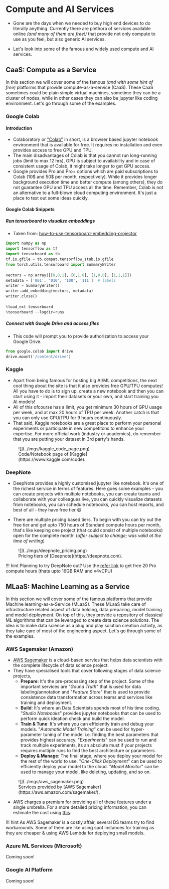 # Compute and AI Services

- Gone are the days when we needed to buy high end devices to do literally anything. Currently there are plethora of services available online *(and many of them are free!)* that provide not only compute to use as you feel, but also generic AI services. 

- Let's look into some of the famous and widely used compute and AI services.

## CaaS: Compute as a Service

In this section we will cover some of the famous *(and with some hint of free)* platforms that provide compute-as-a-service (CaaS). These CaaS sometimes could be plain simple virtual machines, sometime they can be a cluster of nodes, while in other cases they can also be jupyter like coding environment. Let's go through some of the examples.

### Google Colab

#### Introduction

- Colaboratory or ["Colab"](https://colab.research.google.com/signup) in short, is a browser based jupyter notebook environment that is available for free. It requires no installation and even provides access to free GPU and TPU. 
- The main disadvantages of Colab is that you cannot run long-running jobs (limit to max 12 hrs), GPU is subject to availability and in case of consistent usage of Colab, it might take longer to get GPU access.
- Google provides Pro and Pro+ options which are paid subscriptions to Colab (10$ and 50$ per month, respectively). While it provides longer background execution time and better compute (among others), they do not guarantee GPU and TPU access all the time. Remember, Colab is not an alternative to a full-blown cloud computing environment. It's just a place to test out some ideas quickly.

#### Google Colab Snippets

##### Run tensorboard to visualize embeddings

- Taken from: [how-to-use-tensorboard-embedding-projector](https://stackoverflow.com/questions/40849116/how-to-use-tensorboard-embedding-projector)

``` python linenums="1"
import numpy as np
import tensorflow as tf
import tensorboard as tb
tf.io.gfile = tb.compat.tensorflow_stub.io.gfile
from torch.utils.tensorboard import SummaryWriter

vectors = np.array([[0,0,1], [0,1,0], [1,0,0], [1,1,1]])
metadata = ['001', '010', '100', '111']  # labels
writer = SummaryWriter()
writer.add_embedding(vectors, metadata)
writer.close()

%load_ext tensorboard
%tensorboard --logdir=runs
```

##### Connect with Google Drive and access files

- This code will prompt you to provide authorization to access your Google Drive.

``` python linenums="1"
from google.colab import drive
drive.mount('/content/drive')
```

### Kaggle

- Apart from being famous for hosting big AI/ML competitions, the next cool thing about the site is that it also provides free GPU/TPU computes! All you have to do is to sign up, create a new notebook and then you can start using it - import their datasets or your own, and start training you AI models!
- All of this ofcourse has a limit, you get minimum 30 hours of GPU usage per week, and at max 20 hours of TPU per week. Another catch is that you can only use GPU/TPU for 9 hours continuously.
- That said, Kaggle notebooks are a great place to perform your personal experiments or participate in new competitons to enhance your expertise. For more official work (industry or academics), do remember that you are putting your dataset in 3rd party's hands.

<figure markdown> 
        ![](../imgs/kaggle_code_page.png)
        <figcaption>Code/Notebook page of [Kaggle](https://www.kaggle.com/code).</figcaption>
        </figure>


### DeepNote

- DeepNote provides a highly customised jupyter like notebook. It's one of the richest service in terms of features. Here goes some examples - you can create projects with multiple notebooks, you can create teams and collaborate with your colleagues live, you can quickly visualize datasets from notebooks, you can schedule notebooks, you can host reports, and best of all - they have free tier :smile:  

- There are multiple pricing based tiers. To begin with you can try out the free tier and get upto 750 hours of Standard compute hours per month, that's like keeping one project (that could consist of multiple notebooks) open for the complete month! (*offer subject to change; was valid at the time of writing*)

<figure markdown> 
        ![](../imgs/deepnote_pricing.png)
        <figcaption>Pricing tiers of [Deepnote](https://deepnote.com).</figcaption>
        </figure>


!!! hint
    Planning to try DeepNote out? Use the [refer link](https://deepnote.com/referral?token=5a501a4e) to get free 20 Pro compute hours (thats upto 16GB RAM and v4vCPU)

## MLaaS: Machine Learning as a Service

In this section we will cover some of the famous platforms that provide Machine learning-as-a-Service (MLaaS). These MLaaS take care of infrastructure related aspect of data holding, data preparing, model training and model deployment. On top of this, they provide a repository of classical ML algorithms that can be leveraged to create data science solutions. The idea is to make data science as a plug and play solution creation activity, as they take care of most of the engineering aspect. Let's go through some of the examples.

### AWS Sagemaker (Amazon)

- [AWS Sagemaker](https://aws.amazon.com/sagemaker/) is a cloud-based servies that helps data scientists with the complete lifecycle of data science project.
- They have specialised tools that cover following stages of data science projects, 
  - **Prepare**: It's the pre-processing step of the project. Some of the important services are "*Gound Truth*" that is used for data labeling/annotation and "*Feature Store*" that is used to provide consistence data transformation across teams and services like training and deployment.
  - **Build**: It's where an Data Scientists spends most of his time coding. "*Studio Notebooks*" provides jupyter notebooks that can be used to perform quick ideation check and build the model.
  - **Train & Tune**: It's where you can efficiently train and debug your models. "*Automatic Model Training*" can be used for hyper-parameter tuning of the model i.e. finding the best parameters that provides highest accuracy. "*Experiments*" can be used to run and track multiple experiments, its an absolute must if your projects requires multiple runs to find the best architecture or parameters. 
  - **Deploy & Manage**: The final stage, where you deploy your model for the rest of the world to use. "*One-Click Deployment*" can be used to efficiently deploy your model to the cloud. "*Model Monitor*" can be used to manage your model, like deleting, updating, and so on.
 
<figure markdown> 
        ![](../imgs/aws_sagemaker.png)
        <figcaption>Services provided by [AWS Sagemaker](https://aws.amazon.com/sagemaker/).</figcaption>
        </figure>

- AWS charges a premium for providing all of these features under a single umbrella. For a more detailed pricing information, you can estimate the cost using [this](https://aws.amazon.com/sagemaker/pricing/).

!!! hint
    As AWS Sagemaker is a costly affair, several DS teams try to find workarounds. Some of them are like using spot instances for training as they are cheaper & using AWS Lambda for deploying small models. 

### Azure ML Services (Microsoft)

Coming soon!

### Google AI Platform

Coming soon!